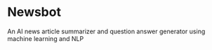 # Newsbot
An AI news article summarizer and question answer generator using machine learning and NLP
